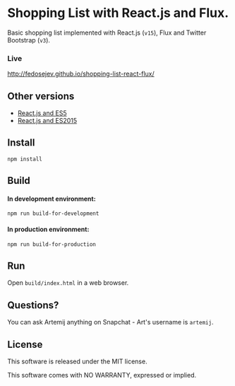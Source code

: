 # Shopping List with React.js and Flux.

Basic shopping list implemented with React.js (`v15`), Flux and Twitter Bootstrap (`v3`).

### Live

http://fedosejev.github.io/shopping-list-react-flux/

## Other versions

+ [React.js and ES5](https://github.com/fedosejev/shopping-list-react)
+ [React.js and ES2015](https://github.com/fedosejev/shopping-list-react-es2015)

## Install

`npm install`

## Build

#### In development environment:

`npm run build-for-development`

#### In production environment:

`npm run build-for-production`

## Run

Open `build/index.html` in a web browser.

## Questions?

You can ask Artemij anything on Snapchat - Art's username is `artemij`.

## License

This software is released under the MIT license.

This software comes with NO WARRANTY, expressed or implied.
